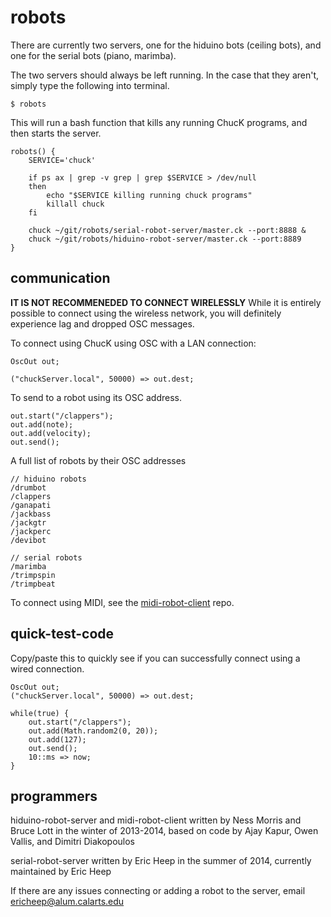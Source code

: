 robots
======

There are currently two servers, one for the hiduino bots (ceiling bots), and one for the serial bots (piano, marimba).

The two servers should always be left running. In the case that they aren't, simply type the following into terminal.

    $ robots

This will run a bash function that kills any running ChucK programs, and then starts the server.

    robots() {
        SERVICE='chuck'
         
        if ps ax | grep -v grep | grep $SERVICE > /dev/null
        then
            echo "$SERVICE killing running chuck programs"
            killall chuck
        fi

        chuck ~/git/robots/serial-robot-server/master.ck --port:8888 &
        chuck ~/git/robots/hiduino-robot-server/master.ck --port:8889
    }


communication
-------------

**IT IS NOT RECOMMENEDED TO CONNECT WIRELESSLY**
While it is entirely possible to connect using the wireless network, you will definitely experience lag and dropped OSC messages.

To connect using ChucK using OSC with a LAN connection:

    OscOut out;

    ("chuckServer.local", 50000) => out.dest;

To send to a robot using its OSC address.

    out.start("/clappers");
    out.add(note);
    out.add(velocity);
    out.send();

A full list of robots by their OSC addresses

    // hiduino robots
    /drumbot
    /clappers
    /ganapati
    /jackbass
    /jackgtr
    /jackperc
    /devibot

    // serial robots
    /marimba
    /trimpspin
    /trimpbeat

To connect using MIDI, see the [midi-robot-client](https://github.com/MTIID/robots/tree/master/midi-robot-client) repo.

quick-test-code
---------------
Copy/paste this to quickly see if you can successfully connect using a wired connection.

    OscOut out;
    ("chuckServer.local", 50000) => out.dest;

    while(true) {
        out.start("/clappers");
        out.add(Math.random2(0, 20));
        out.add(127);
        out.send();
        10::ms => now;
    }

programmers
-----------

hiduino-robot-server and midi-robot-client written by Ness Morris and Bruce Lott in the winter of 2013-2014, based on code by Ajay Kapur, Owen Vallis, and Dimitri Diakopoulos

serial-robot-server written by Eric Heep in the summer of 2014, currently maintained by Eric Heep

If there are any issues connecting or adding a robot to the server, email ericheep@alum.calarts.edu
